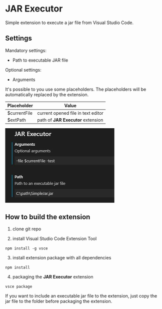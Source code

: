 # JAR Executor

Simple extension to execute a jar file from Visual Studio Code.

## Settings

Mandatory settings:
* Path to executable JAR file

Optional settings:
* Arguments

It's possible to you use some placeholders. The placeholders will be automatically replaced by the extension.

| Placeholder   | Value                              |
| ------------- | ---------------------------------- |
| $currentFile  | current opened file in text editor |
| $extPath      | path of **JAR Executor** extension |

![Example Settings](https://github.com/silb78/vscode-jarexecutor/blob/master/exampleSettings.jpg)

## How to build the extension

1. clone git repo

2. install Visual Studio Code Extension Tool
```
npm install -g vsce
```

3. install extension package with all dependencies
```
npm install
```

4. packaging the **JAR Executor** extension
```
vsce package
```

If you want to include an executable jar file to the extension, just copy the jar file to the folder before packaging the extension.
